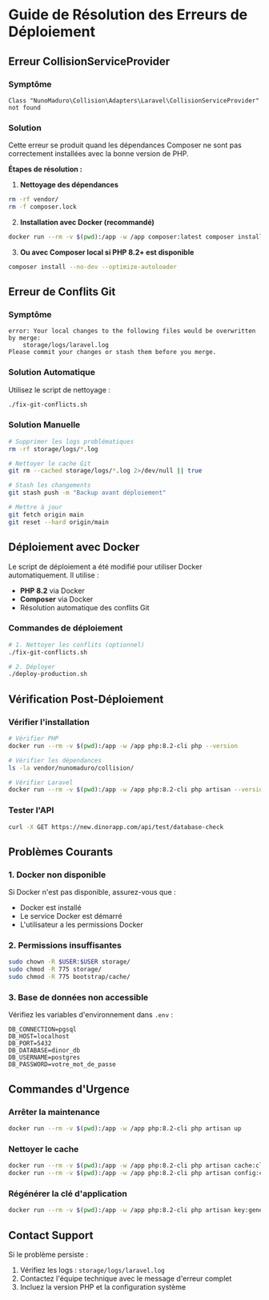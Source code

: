 # Guide de Résolution des Erreurs de Déploiement

## Erreur CollisionServiceProvider

### Symptôme
```
Class "NunoMaduro\Collision\Adapters\Laravel\CollisionServiceProvider" not found
```

### Solution
Cette erreur se produit quand les dépendances Composer ne sont pas correctement installées avec la bonne version de PHP.

**Étapes de résolution :**

1. **Nettoyage des dépendances**
```bash
rm -rf vendor/
rm -f composer.lock
```

2. **Installation avec Docker (recommandé)**
```bash
docker run --rm -v $(pwd):/app -w /app composer:latest composer install --no-dev --optimize-autoloader
```

3. **Ou avec Composer local si PHP 8.2+ est disponible**
```bash
composer install --no-dev --optimize-autoloader
```

## Erreur de Conflits Git

### Symptôme
```
error: Your local changes to the following files would be overwritten by merge:
	storage/logs/laravel.log
Please commit your changes or stash them before you merge.
```

### Solution Automatique
Utilisez le script de nettoyage :
```bash
./fix-git-conflicts.sh
```

### Solution Manuelle
```bash
# Supprimer les logs problématiques
rm -rf storage/logs/*.log

# Nettoyer le cache Git
git rm --cached storage/logs/*.log 2>/dev/null || true

# Stash les changements
git stash push -m "Backup avant déploiement"

# Mettre à jour
git fetch origin main
git reset --hard origin/main
```

## Déploiement avec Docker

Le script de déploiement a été modifié pour utiliser Docker automatiquement. Il utilise :
- **PHP 8.2** via Docker
- **Composer** via Docker
- Résolution automatique des conflits Git

### Commandes de déploiement
```bash
# 1. Nettoyer les conflits (optionnel)
./fix-git-conflicts.sh

# 2. Déployer
./deploy-production.sh
```

## Vérification Post-Déploiement

### Vérifier l'installation
```bash
# Vérifier PHP
docker run --rm -v $(pwd):/app -w /app php:8.2-cli php --version

# Vérifier les dépendances
ls -la vendor/nunomaduro/collision/

# Vérifier Laravel
docker run --rm -v $(pwd):/app -w /app php:8.2-cli php artisan --version
```

### Tester l'API
```bash
curl -X GET https://new.dinorapp.com/api/test/database-check
```

## Problèmes Courants

### 1. Docker non disponible
Si Docker n'est pas disponible, assurez-vous que :
- Docker est installé
- Le service Docker est démarré
- L'utilisateur a les permissions Docker

### 2. Permissions insuffisantes
```bash
sudo chown -R $USER:$USER storage/
sudo chmod -R 775 storage/
sudo chmod -R 775 bootstrap/cache/
```

### 3. Base de données non accessible
Vérifiez les variables d'environnement dans `.env` :
```
DB_CONNECTION=pgsql
DB_HOST=localhost
DB_PORT=5432
DB_DATABASE=dinor_db
DB_USERNAME=postgres
DB_PASSWORD=votre_mot_de_passe
```

## Commandes d'Urgence

### Arrêter la maintenance
```bash
docker run --rm -v $(pwd):/app -w /app php:8.2-cli php artisan up
```

### Nettoyer le cache
```bash
docker run --rm -v $(pwd):/app -w /app php:8.2-cli php artisan cache:clear
docker run --rm -v $(pwd):/app -w /app php:8.2-cli php artisan config:clear
```

### Régénérer la clé d'application
```bash
docker run --rm -v $(pwd):/app -w /app php:8.2-cli php artisan key:generate --force
```

## Contact Support

Si le problème persiste :
1. Vérifiez les logs : `storage/logs/laravel.log`
2. Contactez l'équipe technique avec le message d'erreur complet
3. Incluez la version PHP et la configuration système 